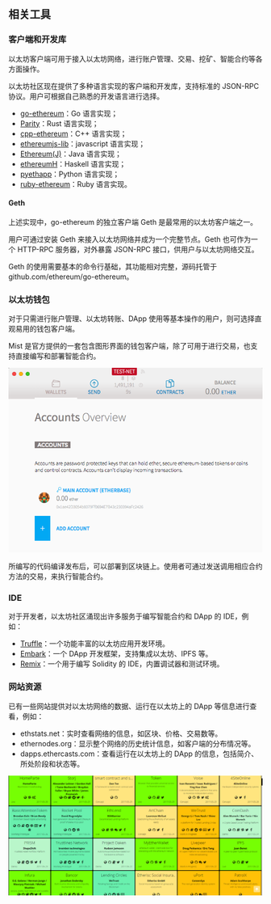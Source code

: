 ﻿## 相关工具

### 客户端和开发库

以太坊客户端可用于接入以太坊网络，进行账户管理、交易、挖矿、智能合约等各方面操作。

以太坊社区现在提供了多种语言实现的客户端和开发库，支持标准的 JSON-RPC 协议。用户可根据自己熟悉的开发语言进行选择。

* [go-ethereum](https://github.com/ethereum/go-ethereum)：Go 语言实现；
* [Parity](https://github.com/ethcore/parity)：Rust 语言实现；
* [cpp-ethereum](https://github.com/bobsummerwill/cpp-ethereum)：C++ 语言实现；
* [ethereumjs-lib](https://github.com/ethereumjs/ethereumjs-lib)：javascript 语言实现；
* [Ethereum(J)](https://github.com/ethereum/ethereumj)：Java 语言实现；
* [ethereumH](https://github.com/blockapps/ethereumH)：Haskell 语言实现；
* [pyethapp](https://github.com/ethereum/pyethapp)：Python 语言实现；
* [ruby-ethereum](https://github.com/janx/ruby-ethereum)：Ruby 语言实现。

#### Geth

上述实现中，go-ethereum 的独立客户端 Geth 是最常用的以太坊客户端之一。

用户可通过安装 Geth 来接入以太坊网络并成为一个完整节点。Geth 也可作为一个 HTTP-RPC 服务器，对外暴露 JSON-RPC 接口，供用户与以太坊网络交互。

Geth 的使用需要基本的命令行基础，其功能相对完整，源码托管于 github.com/ethereum/go-ethereum。

### 以太坊钱包

对于只需进行账户管理、以太坊转账、DApp 使用等基本操作的用户，则可选择直观易用的钱包客户端。

Mist 是官方提供的一套包含图形界面的钱包客户端，除了可用于进行交易，也支持直接编写和部署智能合约。

![Mist 浏览器](_images/mist.png)

所编写的代码编译发布后，可以部署到区块链上。使用者可通过发送调用相应合约方法的交易，来执行智能合约。

### IDE

对于开发者，以太坊社区涌现出许多服务于编写智能合约和 DApp 的 IDE，例如：

* [Truffle](http://truffleframework.com/)：一个功能丰富的以太坊应用开发环境。
* [Embark](https://github.com/iurimatias/embark-framework)：一个 DApp 开发框架，支持集成以太坊、IPFS 等。
* [Remix](http://remix.ethereum.org)：一个用于编写 Solidity 的 IDE，内置调试器和测试环境。

### 网站资源

已有一些网站提供对以太坊网络的数据、运行在以太坊上的 DApp 等信息进行查看，例如：

* ethstats.net：实时查看网络的信息，如区块、价格、交易数等。
* ethernodes.org：显示整个网络的历史统计信息，如客户端的分布情况等。
* dapps.ethercasts.com：查看运行在以太坊上的 DApp 的信息，包括简介、所处阶段和状态等。

![以太坊网络上的 Dapp 信息](_images/dapps.png)